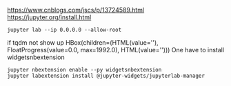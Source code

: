 
https://www.cnblogs.com/jscs/p/13724589.html
https://jupyter.org/install.html


```
jupyter lab --ip 0.0.0.0 --allow-root

```


if tqdm not show up 
HBox(children=(HTML(value=''), FloatProgress(value=0.0, max=1992.0), HTML(value='')))
One have to install widgetsnbextension
```
jupyter nbextension enable --py widgetsnbextension 
jupyter labextension install @jupyter-widgets/jupyterlab-manager
```




